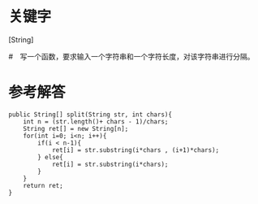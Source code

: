 # 关键字
[String]

#　写一个函数，要求输入一个字符串和一个字符长度，对该字符串进行分隔。

# 参考解答

```
public String[] split(String str, int chars){
    int n = (str.length()+ chars - 1)/chars;
    String ret[] = new String[n];
    for(int i=0; i<n; i++){
        if(i < n-1){
            ret[i] = str.substring(i*chars , (i+1)*chars);
        } else{
            ret[i] = str.substring(i*chars);
        }
    }
    return ret;
}
```